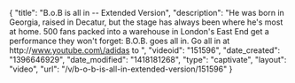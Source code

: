 {
    "title": "B.o.B is all in -- Extended Version",
    "description": "He was born in Georgia, raised in Decatur, but the stage has always been where he's most at home. 500 fans packed into a warehouse in London's East End get a performance they won't forget: B.O.B. goes all in. Go all in at http:\/\/www.youtube.com\/adidas to ",
    "videoid": "151596",
    "date_created": "1396646929",
    "date_modified": "1418181268",
    "type": "captivate",
    "layout": "video",
    "url": "\/v\/b-o-b-is-all-in-extended-version\/151596"
}